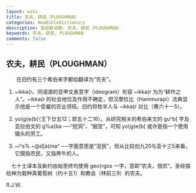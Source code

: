 ```yaml
---
layout: wiki
title: 农夫，耕民（PLOUGHMAN）
categories: NewBibleDictionary
description: 圣经新词典: 农夫，耕民（PLOUGHMAN）
keywords: 农夫，耕民, PLOUGHMAN
comments: false
---
```


## 农夫，耕民（PLOUGHMAN）

　　在旧约有三个希伯来字都给翻译为“农夫”。

1. ~ikka{r。同语源的亚甲文表意字（ideogram）形容 ~ikka{r 为为“耕作之人”。~ikka{r 的社会地位及作用不确定，但汉摩拉比（Hammurapi）法典显示他是一个受雇的农业领班。旧约将牧羊人与 ~ikka{r 对比（赛六十一5）。

2. yo{g{e{b[（王下廿五12；耶五十二16）。从研究相关的希伯来文的 gu^b[ 字及亚拉伯文的 g%a{ba ──“挖洞”、“掘空”，可知 yo{g{e{b[ 或许是指一个使用锄头的劳工。

3. ~i^s% ~@d[a{ma^ ──字面意思是“泥民”，但从比较创九20与亚十三5来看，它既指农民，又指养牛的人。

　七十士译本及新约由始至终均使用 geo{rgos 一字，意即“农夫，佃农”。圣经描绘神为栽种真葡萄树（约十五1）和教会（林前三9）的农夫。

R.J.W.








